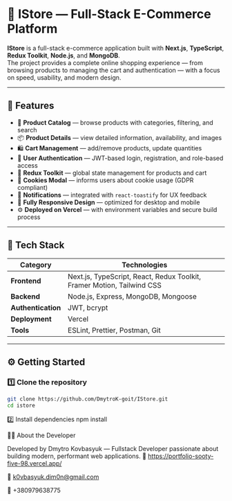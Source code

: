 # 🛒 IStore — Full-Stack E-Commerce Platform

**IStore** is a full-stack e-commerce application built with **Next.js**, **TypeScript**, **Redux Toolkit**, **Node.js**, and **MongoDB**.  
The project provides a complete online shopping experience — from browsing products to managing the cart and authentication — with a focus on speed, usability, and modern design.

---

## 🚀 Features

- 🧾 **Product Catalog** — browse products with categories, filtering, and search
- 📦 **Product Details** — view detailed information, availability, and images
- 🛍️ **Cart Management** — add/remove products, update quantities
- 🔐 **User Authentication** — JWT-based login, registration, and role-based access
- 🧠 **Redux Toolkit** — global state management for products and cart
- 🍪 **Cookies Modal** — informs users about cookie usage (GDPR compliant)
- 💬 **Notifications** — integrated with `react-toastify` for UX feedback
- 📱 **Fully Responsive Design** — optimized for desktop and mobile
- ⚙️ **Deployed on Vercel** — with environment variables and secure build process

---

## 🧩 Tech Stack

| Category           | Technologies                                                           |
| ------------------ | ---------------------------------------------------------------------- |
| **Frontend**       | Next.js, TypeScript, React, Redux Toolkit, Framer Motion, Tailwind CSS |
| **Backend**        | Node.js, Express, MongoDB, Mongoose                                    |
| **Authentication** | JWT, bcrypt                                                            |
| **Deployment**     | Vercel                                                                 |
| **Tools**          | ESLint, Prettier, Postman, Git                                         |

---

## ⚙️ Getting Started

### 1️⃣ Clone the repository

```bash
git clone https://github.com/DmytroK-goit/IStore.git
cd istore
```

2️⃣ Install dependencies
npm install

🧑‍💻 About the Developer

Developed by Dmytro Kovbasyuk — Fullstack Developer passionate about building modern, performant web applications.
💼 https://portfolio-sooty-five-98.vercel.app/

📧 k0vbasyuk.dim0n@gmail.com

📱 +380979638775
